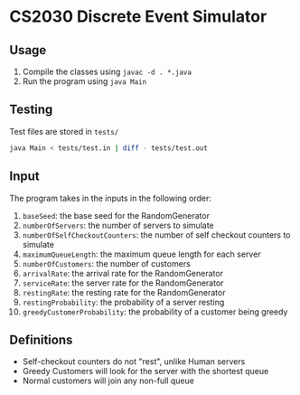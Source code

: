 # CS2030 Discrete Event Simulator
## Usage
1. Compile the classes using `javac -d . *.java`
2. Run the program using `java Main`

## Testing
Test files are stored in `tests/`
``` sh
java Main < tests/test.in | diff - tests/test.out
```

## Input
The program takes in the inputs in the following order:
1. `baseSeed`: the base seed for the RandomGenerator
2. `numberOfServers`: the number of servers to simulate
3. `numberOfSelfCheckoutCounters`: the number of self checkout counters to simulate
4. `maximumQueueLength`: the maximum queue length for each server
5. `numberOfCustomers`: the number of customers
6. `arrivalRate`: the arrival rate for the RandomGenerator
7. `serviceRate`: the server rate for the RandomGenerator
8. `restingRate`: the resting rate for the RandomGenerator
9. `restingProbability`: the probability of a server resting
10. `greedyCustomerProbability`: the probability of a customer being greedy

## Definitions
* Self-checkout counters do not "rest", unlike Human servers
* Greedy Customers will look for the server with the shortest queue
* Normal customers will join any non-full queue
